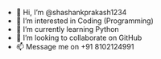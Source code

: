 - 👋 Hi, I’m @shashankprakash1234
- 👀 I’m interested in Coding (Programming)
- 🌱 I’m currently learning Python
- 💞️ I’m looking to collaborate on GitHub 
- 📫 Message me on +91 8102124991

<!---
shashankprakash1234/shashankprakash1234 is a ✨ special ✨ repository because its `README.md` (this file) appears on your GitHub profile.
You can click the Preview link to take a look at your changes.
--->
